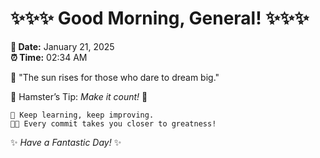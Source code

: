 # ✨✨✨ Good Morning, General! ✨✨✨

**📅 Date:** January 21, 2025  
**⏰ Time:** 02:34 AM  

🌅 "The sun rises for those who dare to dream big."  

🐹 Hamster’s Tip: _Make it count!_ 💪  

```
🚀 Keep learning, keep improving.  
🧑‍💻 Every commit takes you closer to greatness!  
```

✨ *Have a Fantastic Day!* ✨  
